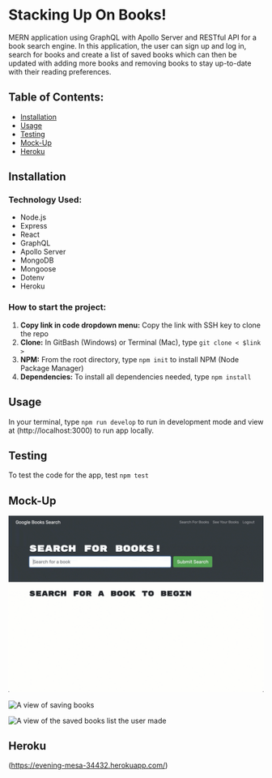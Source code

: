 # Stacking Up On Books!
MERN application using GraphQL with Apollo Server and RESTful API for a book search engine. In this application, the user can sign up and log in, search for books and create a list of saved books which can then be updated with adding more books and removing books to stay up-to-date with their reading preferences.

## Table of Contents:
* [Installation](#installation)
* [Usage](#usage)
* [Testing](#testing)
* [Mock-Up](#mock-up)
* [Heroku](#heroku)

## Installation

### Technology Used:  
* Node.js 
* Express
* React
* GraphQL
* Apollo Server
* MongoDB
* Mongoose
* Dotenv
* Heroku

### How to start the project:  
1. **Copy link in code dropdown menu:** Copy the link with SSH key to clone the repo
1. **Clone:** In GitBash (Windows) or Terminal (Mac), type `git clone < $link >`
1. **NPM:** From the root directory, type `npm init` to install NPM (Node Package Manager)
1. **Dependencies:** To install all dependencies needed, type `npm install`

## Usage
In your terminal, type `npm run develop` to run in development mode and view at (http://localhost:3000) to run app locally.

## Testing
To test the code for the app, test `npm test`

## Mock-Up
![A view of searching for books](./assets/searchbooks.gif)

![A view of saving books](./assets/savebook.gif)

![A view of the saved books list the user made](./assets/viewbooks.gif)

## Heroku
(https://evening-mesa-34432.herokuapp.com/)







